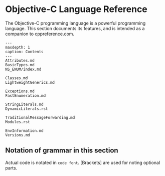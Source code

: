 # Objective-C Language Reference

The Objective-C programming language is a powerful programming language.
This section documents its features, and is intended as a companion to cppreference.com.

```{toctree}
---
maxdepth: 1
caption: Contents
---
Attributes.md
BasicTypes.md
NS_ENUM/index.md

Classes.md
LightweightGenerics.md

Exceptions.md
FastEnumeration.md

StringLiterals.md
DynamicLiterals.rst

TraditionalMessageForwarding.md
Modules.rst

EnvInformation.md
Versions.md
```

## Notation of grammar in this section

Actual code is notated in `code font`. [Brackets] are used for noting optional parts.